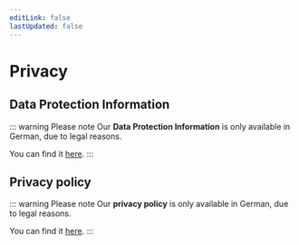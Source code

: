 ```yaml
---
editLink: false
lastUpdated: false
---
```


# Privacy

## Data Protection Information

::: warning Please note
Our **Data Protection Information** is only available in German, due to legal reasons.

You can find it [here](../../../legal/privacy/index.md#datenschutzerklärung).
:::

## Privacy policy

::: warning Please note
Our **privacy policy** is only available in German, due to legal reasons.

You can find it [here](../../../legal/privacy/index.md#datenschutzrichtlinien).
:::
